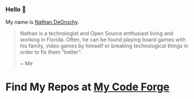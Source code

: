 ### Hello 👋

My name is <a href="https://degruchy.org" rel="me">Nathan DeGruchy</a>.

> Nathan is a technologist and Open Source enthusiast living and working in Florida. Often, he can be found playing board games with his family, video games by himself or breaking technological things in order to fix them "better".
>
> ~ Me

# Find My Repos at [My Code Forge][1]

[1]: https://code.degruchy.org/

